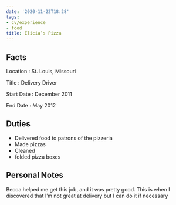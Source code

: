 ```yaml
---
date: '2020-11-22T18:28'
tags:
- cv/experience
- food
title: Elicia’s Pizza
---
```


Facts
-----

Location
:   St. Louis, Missouri

Title
:   Delivery Driver

Start Date
:   December 2011

End Date
:   May 2012

Duties
------

-   Delivered food to patrons of the pizzeria
-   Made pizzas
-   Cleaned
-   folded pizza boxes

Personal Notes
--------------

Becca helped me get this job, and it was pretty good. This is when I
discovered that I’m not great at delivery but I can do it if necessary
